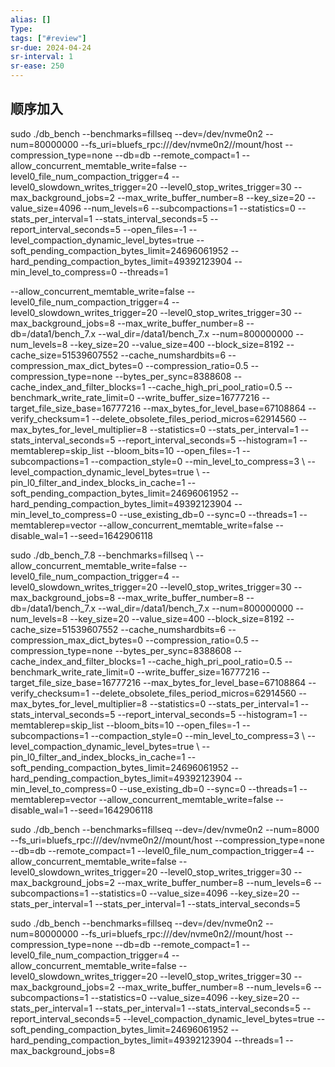 ```yaml
---
alias: []
Type: 
tags: ["#review"]
sr-due: 2024-04-24
sr-interval: 1
sr-ease: 250
---
```

## 顺序加入
sudo ./db_bench --benchmarks=fillseq --dev=/dev/nvme0n2 --num=80000000 --fs_uri=bluefs_rpc:///dev/nvme0n2//mount/host --compression_type=none --db=db --remote_compact=1 --allow_concurrent_memtable_write=false --level0_file_num_compaction_trigger=4 --level0_slowdown_writes_trigger=20 --level0_stop_writes_trigger=30 --max_background_jobs=2 --max_write_buffer_number=8 --key_size=20 --value_size=4096 --num_levels=6 --subcompactions=1 --statistics=0 --stats_per_interval=1 --stats_interval_seconds=5 --report_interval_seconds=5 --open_files=-1 --level_compaction_dynamic_level_bytes=true --soft_pending_compaction_bytes_limit=24696061952 --hard_pending_compaction_bytes_limit=49392123904 --min_level_to_compress=0 --threads=1


--allow_concurrent_memtable_write=false --level0_file_num_compaction_trigger=4 --level0_slowdown_writes_trigger=20 --level0_stop_writes_trigger=30 --max_background_jobs=8 --max_write_buffer_number=8 --db=/data1/bench_7.x --wal_dir=/data1/bench_7.x --num=800000000 --num_levels=8 --key_size=20 --value_size=400 --block_size=8192 --cache_size=51539607552 --cache_numshardbits=6 --compression_max_dict_bytes=0 --compression_ratio=0.5 --compression_type=none --bytes_per_sync=8388608 --cache_index_and_filter_blocks=1 --cache_high_pri_pool_ratio=0.5 --benchmark_write_rate_limit=0 --write_buffer_size=16777216 --target_file_size_base=16777216 --max_bytes_for_level_base=67108864 --verify_checksum=1 --delete_obsolete_files_period_micros=62914560 --max_bytes_for_level_multiplier=8 --statistics=0 --stats_per_interval=1 --stats_interval_seconds=5 --report_interval_seconds=5 --histogram=1 --memtablerep=skip_list --bloom_bits=10 --open_files=-1 --subcompactions=1 --compaction_style=0 --min_level_to_compress=3 \ --level_compaction_dynamic_level_bytes=true \ --pin_l0_filter_and_index_blocks_in_cache=1 --soft_pending_compaction_bytes_limit=24696061952 --hard_pending_compaction_bytes_limit=49392123904 --min_level_to_compress=0 --use_existing_db=0 --sync=0 --threads=1 --memtablerep=vector --allow_concurrent_memtable_write=false --disable_wal=1 --seed=1642906118

  
sudo ./db_bench_7.8 --benchmarks=fillseq \ --allow_concurrent_memtable_write=false --level0_file_num_compaction_trigger=4 --level0_slowdown_writes_trigger=20 --level0_stop_writes_trigger=30 --max_background_jobs=8 --max_write_buffer_number=8 --db=/data1/bench_7.x --wal_dir=/data1/bench_7.x --num=800000000 --num_levels=8 --key_size=20 --value_size=400 --block_size=8192 --cache_size=51539607552 --cache_numshardbits=6 --compression_max_dict_bytes=0 --compression_ratio=0.5 --compression_type=none --bytes_per_sync=8388608 --cache_index_and_filter_blocks=1 --cache_high_pri_pool_ratio=0.5 --benchmark_write_rate_limit=0 --write_buffer_size=16777216 --target_file_size_base=16777216 --max_bytes_for_level_base=67108864 --verify_checksum=1 --delete_obsolete_files_period_micros=62914560 --max_bytes_for_level_multiplier=8 --statistics=0 --stats_per_interval=1 --stats_interval_seconds=5 --report_interval_seconds=5 --histogram=1 --memtablerep=skip_list --bloom_bits=10 --open_files=-1 --subcompactions=1 --compaction_style=0 --min_level_to_compress=3 \ --level_compaction_dynamic_level_bytes=true \ --pin_l0_filter_and_index_blocks_in_cache=1 --soft_pending_compaction_bytes_limit=24696061952 --hard_pending_compaction_bytes_limit=49392123904 --min_level_to_compress=0 --use_existing_db=0 --sync=0 --threads=1 --memtablerep=vector --allow_concurrent_memtable_write=false --disable_wal=1 --seed=1642906118



sudo ./db_bench --benchmarks=fillseq --dev=/dev/nvme0n2 --num=8000 --fs_uri=bluefs_rpc:///dev/nvme0n2//mount/host --compression_type=none --db=db --remote_compact=1 --level0_file_num_compaction_trigger=4 --allow_concurrent_memtable_write=false --level0_slowdown_writes_trigger=20 --level0_stop_writes_trigger=30 --max_background_jobs=2 --max_write_buffer_number=8 --num_levels=6 --subcompactions=1 --statistics=0 --value_size=4096 --key_size=20 --stats_per_interval=1 --stats_per_interval=1 --stats_interval_seconds=5


sudo ./db_bench --benchmarks=fillseq --dev=/dev/nvme0n2 --num=80000000 --fs_uri=bluefs_rpc:///dev/nvme0n2//mount/host --compression_type=none --db=db --remote_compact=1 --level0_file_num_compaction_trigger=4 --allow_concurrent_memtable_write=false --level0_slowdown_writes_trigger=20 --level0_stop_writes_trigger=30 --max_background_jobs=2 --max_write_buffer_number=8 --num_levels=6 --subcompactions=1 --statistics=0 --value_size=4096 --key_size=20 --stats_per_interval=1 --stats_per_interval=1 --stats_interval_seconds=5 --report_interval_seconds=5 --level_compaction_dynamic_level_bytes=true --soft_pending_compaction_bytes_limit=24696061952 --hard_pending_compaction_bytes_limit=49392123904 --threads=1 --max_background_jobs=8